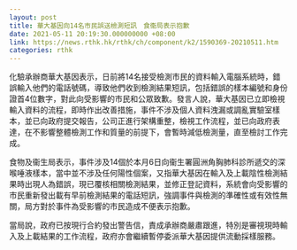 ```yaml
---
layout: post
title: 華大基因向14名市民誤送檢測短訊　食衞局表示抱歉
date: 2021-05-11 20:19:30.000000000 +08:00
link: https://news.rthk.hk/rthk/ch/component/k2/1590369-20210511.htm
categories: rthk
---
```


化驗承辦商華大基因表示，日前將14名接受檢測市民的資料輸入電腦系統時，錯誤輸入他們的電話號碼，導致他們收到檢測結果短訊，包括錯誤的樣本編號和身份證首4位數字，對此向受影響的市民和公眾致歉。發言人說，華大基因已立即檢視輸入資料的流程，即時作出改善措施，事件不涉及個人資料洩漏或調亂實驗室樣本，並已向政府提交報告，公司正進行架構重整，檢視工作流程，並已向政府表達，在不影響整體檢測工作和質量的前提下，會暫時減低檢測量，直至檢討工作完成。

食物及衞生局表示，事件涉及14個於本月6日向衞生署圓洲角胸肺科診所遞交的深喉唾液樣本，當中並不涉及任何陽性個案，又指華大基因在輸入及上載陰性檢測結果時出現人為錯誤，現已覆核相關檢測結果，並修正登記資料，系統會向受影響的市民重新發出載有早前檢測結果的電話短訊，強調事件與檢測的準確性或有效性無關，局方對於事件為受影響的市民造成不便表示抱歉。
 
當局說，政府已按現行合約發出警告信，責成承辦商嚴肅跟進，特別是審視現時輸入及上載結果的工作流程，政府亦會繼續暫停委派華大基因提供流動採樣服務。
